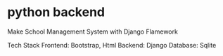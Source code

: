 # python backend
 Make School Management System with Django Flamework
 
 
 Tech Stack
 Frontend: Bootstrap, Html
 Backend: Django
 Database: Sqlite
